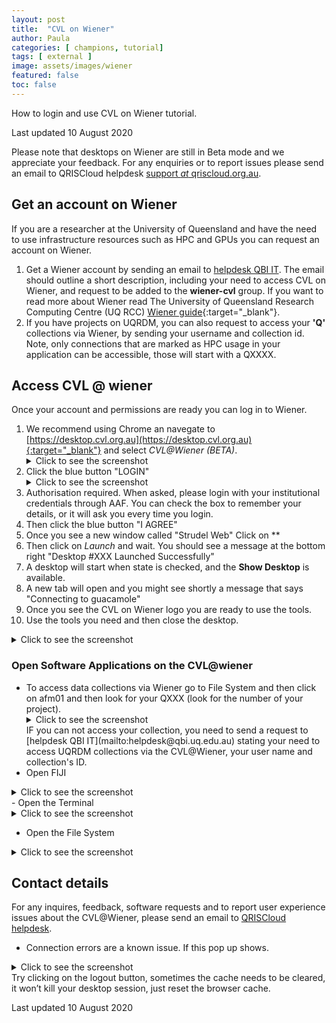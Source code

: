 ```yaml
---
layout: post
title:  "CVL on Wiener"
author: Paula
categories: [ champions, tutorial]
tags: [ external ]
image: assets/images/wiener
featured: false
toc: false
---
```


How to login and use CVL on Wiener tutorial.

Last updated 10 August 2020

Please note that desktops on Wiener are still in Beta mode and we appreciate your feedback. For any enquiries or to report issues please send an email to QRISCloud helpdesk [support *at*  qriscloud.org.au](mailto:support@qriscloud.org.au).

## Get an account on Wiener
If you are a researcher at the University of Queensland and have the need to use infrastructure resources such as HPC and GPUs you can request an account on Wiener.

1. Get a Wiener account by sending an email to [helpdesk QBI IT](mailto:helpdesk@qbi.uq.edu.au). The email should outline a short description, including your need to access CVL on Wiener, and request to be added to the **wiener-cvl** group.
    If you want to read more about Wiener read The University of Queensland Research Computing Centre (UQ RCC) [Wiener guide](https://rcc.uq.edu.au/wiener){:target="_blank"}.
2. If you have projects on UQRDM, you can also request to access your **'Q'** collections via Wiener, by sending your username and collection id. Note, only connections that are marked as HPC usage in your application can be accessible, those will start with a QXXXX.

## Access CVL @ wiener

Once your account and permissions are ready you can log in to Wiener.

1. We recommend using Chrome an navegate to [https://desktop.cvl.org.au](https://desktop.cvl.org.au){:target="_blank"} and select *CVL@Wiener (BETA)*.
   <details>
      <summary>Click to see the screenshot</summary>
      ![assets/images/wiener]()
   </details>
1. Click the blue button "LOGIN"
    <details>
      <summary>Click to see the screenshot</summary>
      ![assets/images/wiener]()
    </details>
1. Authorisation required. When asked, please login with your institutional credentials through AAF. You can check the box to remember your details, or it will ask you every time you login.
1. Then click the blue button "I AGREE"
1. Once you see a new window called "Strudel Web" Click on **
1. Then click on *Launch* and wait. You should see a message at the bottom right "Desktop #XXX Launched Successfully"
1. A desktop will start when state is checked, and the **Show Desktop** is available.
1. A new tab will open and you might see shortly a message that says "Connecting to guacamole"
1. Once you see the CVL on Wiener logo you are ready to use the tools.
1. Use the tools you need and then close the desktop.
  <details>
    <summary>Click to see the screenshot</summary>
    ![assets/images/wiener]()
  </details>

### Open Software Applications on the CVL@wiener

- To access data collections via Wiener go to File System and then click on afm01 and then look for your QXXX (look for the number of your project).
  <details>
    <summary>Click to see the screenshot</summary>
    ![assets/images/wiener]()
  </details>
  IF you can not access your collection, you need to send a request to [helpdesk QBI IT](mailto:helpdesk@qbi.uq.edu.au) stating your need to access UQRDM collections via the CVL@Wiener, your user name and collection's ID.
- Open FIJI
<details>
  <summary>Click to see the screenshot</summary>
  ![assets/images/wiener]()
</details>
- Open the Terminal
<details>
  <summary>Click to see the screenshot</summary>
  ![assets/images/wiener]()
</details>

- Open the File System
<details>
  <summary>Click to see the screenshot</summary>
  ![assets/images/wiener]()
</details>

## Contact details
For any inquires, feedback, software requests and to report user experience issues about the CVL@Wiener, please send an email to [QRISCloud helpdesk](mailto:support@qriscloud.org.au).

- Connection errors are a known issue. If this pop up shows.
<details>
  <summary>Click to see the screenshot</summary>
  ![assets/images/wiener]()
</details>
Try clicking on the logout button, sometimes the cache needs to be cleared, it won’t kill your desktop session, just reset the browser cache.

Last updated 10 August 2020
